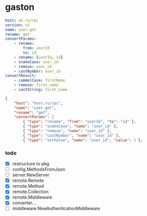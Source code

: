 # gaston

```yaml
host: ok.ru/rpc
version: v2
name: user.get
rename: get
convertParams:
    - rename:
        from: userId
        to: id
    - rename: [userId, id]
    - snakeCase: user_id
    - remove: user_id
    - castNumber: user_id
convertResult:
    - cammelCase: firstName
    - remove: first_name
    - castString: first_name
```

```json
{
    "host": "host.ru/rpc",
    "name": "user.get",
    "rename": "get",
    "convertParams": [
        { "type": "rename", "from": "userId", "to": "id" },
        { "type": "snakeCase", "name": "user_id" },
        { "type": "remove", "name": "user_id" },
        { "type": "castNumber", "name": "user_id" },
        { "type": "setValue", "name": "user_id", "value": 2 },
```

### todo

- [x] restructure to pkg
- [ ] config.MethodsFromJson
- [ ] server.NewServer
- [x] remote.Remote
- [x] remote.Method
- [x] remote.Collection
- [x] remote.Middleware
- [x] converter...
- [ ] middleware.NewAuthenticationMiddleware
